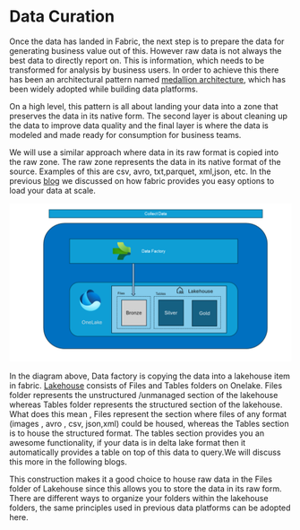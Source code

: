 # Data Curation 

Once the data has landed in Fabric, the next step is to prepare the data for generating business value out of this. However raw data is  not always the best data to directly report on. This is information, which needs to be transformed for analysis by business users. In order to achieve this there has been an architectural pattern named [medallion architecture](https://learn.microsoft.com/en-us/azure/databricks/lakehouse/medallion), which has been widely adopted while building data platforms. 

On a high level, this pattern is all about landing your data into a zone that preserves the data in its native form. The second layer is about cleaning up the data to improve data quality and the final layer is where the data is modeled and made ready for consumption for business teams.

We will use a similar approach where data in its raw format is copied into the raw zone. The raw zone represents the data in its native format of the source. Examples of this are csv, avro, txt,parquet, xml,json, etc. In the previous [blog](https://github.com/sarathsasidharan/fabric-launcher/blob/main/docs/load_data/load_data_scalable.md) we discussed on how fabric provides you easy options to load your data at scale. 

![raw_load](/images/raw_layer.png)

In the diagram above, Data factory is copying the data into a lakehouse item in fabric. [Lakehouse](https://learn.microsoft.com/en-us/fabric/data-engineering/lakehouse-overview) consists of Files and Tables folders on Onelake. Files folder represents the unstructured /unmanaged section of the lakehouse whereas Tables folder represents the structured section of the lakehouse. What does this mean , Files represent the section where files of any format (images , avro , csv, json,xml) could be housed, whereas the Tables section is to house the structured format.  The tables section provides you an awesome functionality, if your data is in delta lake format then it automatically provides a table on top of this data to query.We will discuss this more in the following blogs.

This construction makes it a good choice to house raw data in the Files folder of Lakehouse since this allows you to store the data in its raw form. There are different ways to organize your folders within the lakehouse folders, the same principles used in previous data platforms can be adopted here. 
